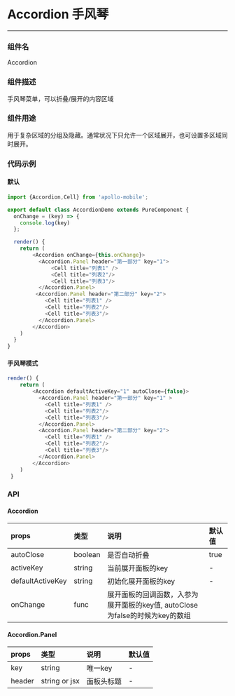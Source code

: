 #  Accordion 手风琴
----------

### 组件名
Accordion 

### 组件描述
手风琴菜单，可以折叠/展开的内容区域

### 组件用途
用于复杂区域的分组及隐藏。通常状况下只允许一个区域展开，也可设置多区域同时展开。

### 代码示例

#### 默认
```javascript
import {Accordion,Cell} from 'apollo-mobile';

export default class AccordionDemo extends PureComponent {
  onChange = (key) => {
    console.log(key)
  };

  render() {
	return (
		<Accordion onChange={this.onChange}>
          <Accordion.Panel header="第一部分" key="1">
              <Cell title="列表1" />
              <Cell title="列表2"/>
              <Cell title="列表3"/>
          </Accordion.Panel>
         <Accordion.Panel header="第二部分" key="2">
            <Cell title="列表1" />
            <Cell title="列表2"/>
            <Cell title="列表3"/>
          </Accordion.Panel>
	    </Accordion>
	)
  }
}
```


#### 手风琴模式
```javascript
render() {
	return (
		<Accordion defaultActiveKey="1" autoClose={false}>
          <Accordion.Panel header="第一部分" key="1" >
            <Cell title="列表1" />
            <Cell title="列表2"/>
            <Cell title="列表3"/>
          </Accordion.Panel>
          <Accordion.Panel header="第二部分" key="2">
            <Cell title="列表1" />
            <Cell title="列表2"/>
            <Cell title="列表3"/>
          </Accordion.Panel>
	    </Accordion>
	)
 }
```


### API

#### Accordion

| props      |     类型 |说明   | 默认值| 
| :-------- | :--------| :------ |:------|
| autoClose    |   boolean |  是否自动折叠  | true|
|activeKey| string | 当前展开面板的key | - |
|defaultActiveKey| string | 初始化展开面板的key| - | 
|onChange| func | 展开面板的回调函数，入参为展开面板的key值, autoClose为false的时候为key的数组|  | 

#### Accordion.Panel

| props      |     类型 |   说明   | 默认值| 
| :-------- | :--------| :------ |:------|
| key    |   string |  唯一key  |-|
|header| string or jsx | 面板头标题 | - |


